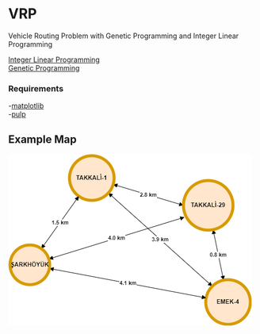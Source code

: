 # VRP
Vehicle Routing Problem with Genetic Programming and Integer Linear Programming

[Integer Linear Programming](https://github.com/betulbayram/VRP/blob/main/integer_linear_programming.py)<br>
[Genetic Programming](https://github.com/betulbayram/VRP/blob/main/genetic_programming.py)

### Requirements
-[matplotlib](https://pypi.org/project/matplotlib/)<br>
-[pulp](https://pypi.org/project/PuLP/)

## Example Map
![map](https://github.com/betulbayram/VRP/blob/main/MAP.png)
